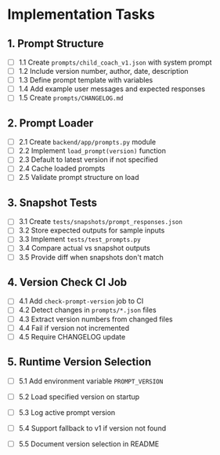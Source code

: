 # Implementation Tasks

## 1. Prompt Structure
- [ ] 1.1 Create `prompts/child_coach_v1.json` with system prompt
- [ ] 1.2 Include version number, author, date, description
- [ ] 1.3 Define prompt template with variables
- [ ] 1.4 Add example user messages and expected responses
- [ ] 1.5 Create `prompts/CHANGELOG.md`

## 2. Prompt Loader
- [ ] 2.1 Create `backend/app/prompts.py` module
- [ ] 2.2 Implement `load_prompt(version)` function
- [ ] 2.3 Default to latest version if not specified
- [ ] 2.4 Cache loaded prompts
- [ ] 2.5 Validate prompt structure on load

## 3. Snapshot Tests
- [ ] 3.1 Create `tests/snapshots/prompt_responses.json`
- [ ] 3.2 Store expected outputs for sample inputs
- [ ] 3.3 Implement `tests/test_prompts.py`
- [ ] 3.4 Compare actual vs snapshot outputs
- [ ] 3.5 Provide diff when snapshots don't match

## 4. Version Check CI Job
- [ ] 4.1 Add `check-prompt-version` job to CI
- [ ] 4.2 Detect changes in `prompts/*.json` files
- [ ] 4.3 Extract version numbers from changed files
- [ ] 4.4 Fail if version not incremented
- [ ] 4.5 Require CHANGELOG update

## 5. Runtime Version Selection
- [ ] 5.1 Add environment variable `PROMPT_VERSION`
- [ ] 5.2 Load specified version on startup
- [ ] 5.3 Log active prompt version
- [ ] 5.4 Support fallback to v1 if version not found
- [ ] 5.5 Document version selection in README

